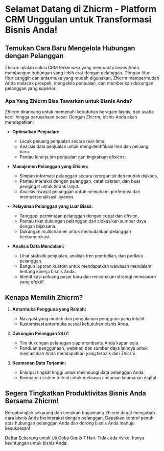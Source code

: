 # Selamat Datang di Zhicrm - Platform CRM Unggulan untuk Transformasi Bisnis Anda!

## Temukan Cara Baru Mengelola Hubungan dengan Pelanggan
Zhicrm adalah solusi CRM terkemuka yang membantu bisnis Anda membangun hubungan yang lebih erat dengan pelanggan. Dengan fitur-fitur canggih dan antarmuka yang mudah digunakan, Zhicrm mempermudah Anda melacak prospek, mengelola penjualan, dan memberikan dukungan pelanggan yang superior.

### Apa Yang Zhicrm Bisa Tawarkan untuk Bisnis Anda?
Zhicrm dirancang untuk memenuhi kebutuhan beragam bisnis, dari usaha kecil hingga perusahaan besar. Dengan Zhicrm, bisnis Anda akan mendapatkan:

- **Optimalkan Penjualan:**
  - Lacak peluang penjualan secara real-time.
  - Analisis data penjualan untuk mengidentifikasi tren dan peluang baru.
  - Pantau kinerja tim penjualan dan tingkatkan efisiensi.

- **Manajemen Pelanggan yang Efisien:**
  - Simpan informasi pelanggan secara terorganisir dan mudah diakses.
  - Pantau interaksi dengan pelanggan, catat catatan, dan buat pengingat untuk tindak lanjut.
  - Analisis riwayat pelanggan untuk memahami preferensi dan mempersonalisasi layanan.

- **Pelayanan Pelanggan yang Luar Biasa:**
  - Tanggapi permintaan pelanggan dengan cepat dan efisien.
  - Pantau tiket dukungan pelanggan dan alokasikan sumber daya dengan bijaksana.
  - Dukungan multichannel untuk memudahkan pelanggan berkomunikasi.

- **Analisis Data Mendalam:**
  - Lihat statistik penjualan, analisis tren pembelian, dan perilaku pelanggan.
  - Bangun laporan kustom untuk mendapatkan wawasan mendalam tentang kinerja bisnis Anda.
  - Identifikasi peluang pasar baru dan rencanakan strategi pemasaran yang efektif.

## Kenapa Memilih Zhicrm?
1. **Antarmuka Pengguna yang Ramah:**
   - Navigasi yang mudah dan pengalaman pengguna yang intuitif.
   - Kustomisasi antarmuka sesuai kebutuhan bisnis Anda.

2. **Dukungan Pelanggan 24/7:**
   - Tim dukungan pelanggan siap membantu Anda kapan saja.
   - Panduan penggunaan, webinar, dan sumber daya lainnya untuk memastikan Anda mendapatkan yang terbaik dari Zhicrm.

3. **Keamanan Data Terjamin:**
   - Enkripsi tingkat tinggi untuk melindungi data pelanggan Anda.
   - Keamanan sistem terkini untuk melawan ancaman keamanan digital.

## Segera Tingkatkan Produktivitas Bisnis Anda Bersama Zhicrm!
Bergabunglah sekarang dan temukan bagaimana Zhicrm dapat mengubah cara bisnis Anda berinteraksi dengan pelanggan. Dapatkan kontrol penuh atas hubungan pelanggan Anda dan dorong bisnis Anda menuju kesuksesan!

[Daftar Sekarang](#) untuk Uji Coba Gratis 7 Hari. Tidak ada risiko, hanya keuntungan untuk bisnis Anda!
